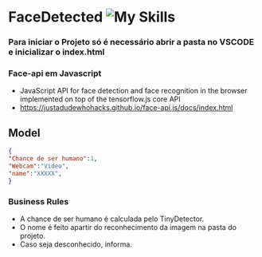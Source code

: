 # FaceDetected ![My Skills](https://skills.thijs.gg/icons?i=javascript,vscode,&theme=dark)

### Para iniciar o Projeto só é necessário abrir a pasta no VSCODE e inicializar o index.html

### Face-api em Javascript
- JavaScript API for face detection and face recognition in the browser implemented on top of the tensorflow.js core API 
- https://justadudewhohacks.github.io/face-api.js/docs/index.html


## Model
```json
{
"Chance de ser humano":1,
"Webcam":"Video",
"name":"XXXXX",
}
```

### Business Rules
- A chance de ser humano é calculada pelo TinyDetector.
- O nome é feito apartir do reconhecimento da imagem na pasta do projeto.
- Caso seja desconhecido, informa.
